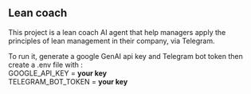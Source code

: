 ## Lean coach

This project is a lean coach AI agent that help managers apply the principles of lean management in their company, via Telegram.

To run it, generate a google GenAI api key and Telegram bot token then create a .env file with : \
GOOGLE_API_KEY = **your key** \
TELEGRAM_BOT_TOKEN = **your key**
